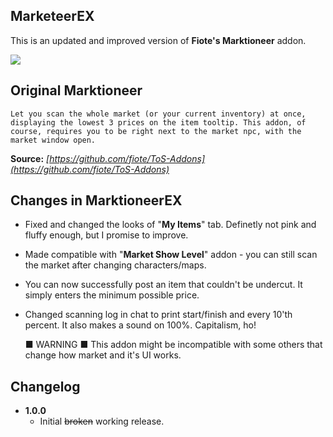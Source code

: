 MarketeerEX
--
This is an updated and improved version of **Fiote's Marktioneer** addon.  

[<img src="https://i.imgur.com/EOxfc62.png">](https://i.imgur.com/abHcla8.png)


Original Marktioneer
--
```
Let you scan the whole market (or your current inventory) at once, displaying the lowest 3 prices on the item tooltip. This addon, of course, requires you to be right next to the market npc, with the market window open.
```
**Source:** *[https://github.com/fiote/ToS-Addons](https://github.com/fiote/ToS-Addons)*


Changes in MarktioneerEX
--
- Fixed and changed the looks of "**My Items**" tab. Definetly not pink and fluffy enough, but I promise to improve.
- Made compatible with "**Market Show Level**" addon - you can still scan the market after changing characters/maps.
- You can now successfully post an item that couldn't be undercut. It simply enters the minimum possible price.
- Changed scanning log in chat to print start/finish and every 10'th percent. It also makes a sound on 100%. Capitalism, ho!


	■ WARNING ■ This addon might be incompatible with some others that change how market and it's UI works.
    

Changelog
--

* **1.0.0**
  - Initial ~~broken~~ working release.  
  
  